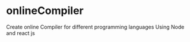 # onlineCompiler

Create online Compiler for different programming languages Using Node and react js
